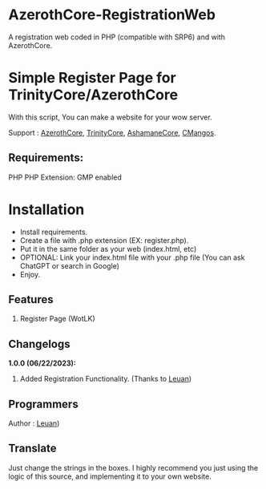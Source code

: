 # AzerothCore-RegistrationWeb
A registration web coded in PHP (compatible with SRP6) and with AzerothCore.


# Simple Register Page for TrinityCore/AzerothCore

With this script, You can make a website for your wow server.

Support : [AzerothCore](http://azerothcore.org), [TrinityCore](http://TrinityCore.org), [AshamaneCore](https://github.com/AshamaneProject/AshamaneCore/), [CMangos](https://github.com/cmangos/).


## Requirements:
PHP
PHP Extension: GMP enabled

# Installation

- Install requirements.
 - Create a file with .php extension (EX: register.php).
 - Put it in the same folder as your web (index.html, etc)
 - OPTIONAL: Link your index.html file with your .php file (You can ask ChatGPT or search in Google)
 - Enjoy.

## Features

 1. Register Page (WotLK)

## Changelogs

 **1.0.0 (06/22/2023):**
 1. Added Registration Functionality. (Thanks to [Leuan](https://github.com/LeuanN))


## Programmers

Author : [Leuan](https://github.com/LeuanN))


## Translate

Just change the strings in the boxes. 
I highly recommend you just using the logic of this source, and implementing it to your own website.
